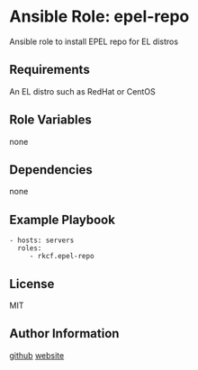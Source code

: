 Ansible Role: epel-repo
=========

Ansible role to install EPEL repo for EL distros

Requirements
------------

An EL distro such as RedHat or CentOS

Role Variables
--------------

none

Dependencies
------------

none

Example Playbook
----------------

    - hosts: servers
      roles:
         - rkcf.epel-repo

License
-------

MIT

Author Information
------------------

[github](https://github.com/rkcf)
[website](https://www.rkcf.me)
